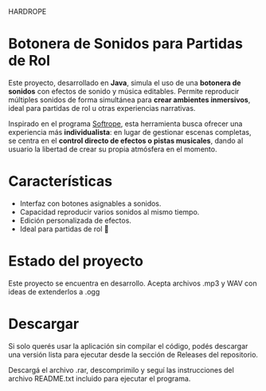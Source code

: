 HARDROPE
# Botonera de Sonidos para Partidas de Rol

Este proyecto, desarrollado en **Java**, simula el uso de una **botonera de sonidos** con efectos de sonido y música editables. 
Permite reproducir múltiples sonidos de forma simultánea para **crear ambientes inmersivos**, ideal para partidas de rol u otras experiencias narrativas.

Inspirado en el programa [Softrope](https://softrope.net/), esta herramienta busca ofrecer una experiencia más **individualista**: 
en lugar de gestionar escenas completas, se centra en el **control directo de efectos o pistas musicales**, dando al usuario
la libertad de crear su propia atmósfera en el momento.

# Características

- Interfaz con botones asignables a sonidos.
- Capacidad reproducir varios sonidos al mismo tiempo.
- Edición personalizada de efectos.
- Ideal para partidas de rol 🎲

# Estado del proyecto

Este proyecto se encuentra en desarrollo. Acepta archivos .mp3 y WAV con ideas de extenderlos a .ogg

# Descargar

Si solo querés usar la aplicación sin compilar el código, podés descargar una versión lista para ejecutar desde la sección de Releases del repositorio.

Descargá el archivo .rar, descomprimilo y seguí las instrucciones del archivo README.txt incluido para ejecutar el programa.
